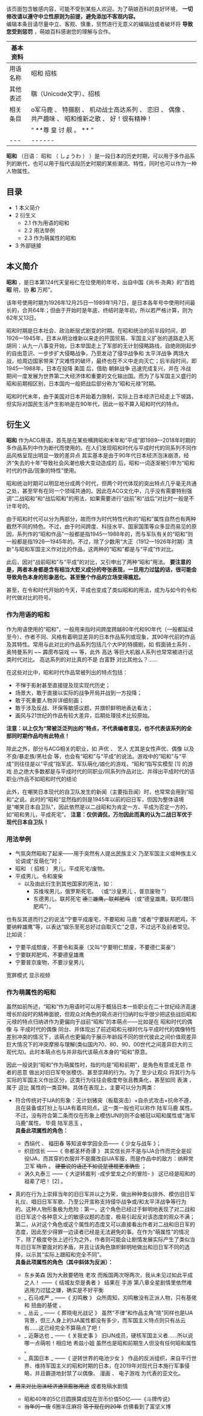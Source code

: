 该页面包含敏感内容，可能不受到某些人欢迎。为了萌娘百科的良好环境， **一切修改请以遵守中立性原则为前提，避免添加不客观内容。**  
编辑本条目请尽量中立、客观、慎重，贸然进行无意义的编辑战或者破坏将  **导致您受到惩罚** ，萌娘百科感谢您的理解与合作。

|  **基本资料**  ||
|---|---|
|用语名称  |  昭和  招核   |
|其他表述  |  ㍼（Unicode文字）、招核   |
|相关条目  |  o军马鹿  、  特摄剧  、  机动战士高达系列  、  恋旧  、  偶像  、  共产趣味  、  昭和维新之歌  、  好！很有精神！   |
||  “    **尊 皇 讨 舰  。 **   ”|
|---|------|
  
**昭和** （日语：  昭和  （  しょうわ  ）
）是一段日本的历史时期，可以用于多作品系列的断代，也可以用于指代该段历史时期的某些潮流、特性，同时也可以作为一种人物属性。

##  目录

  * 1  本义简介 
  * 2  衍生义 
    * 2.1  作为用语的昭和 
    * 2.2  用法举例 
    * 2.3  作为萌属性的昭和 
  * 3  外部链接 

##  本义简介

**昭和** ，是日本第124代天皇裕仁在位使用的年号，出自中国《尚书·尧典》的“百姓 **昭** 明，协 **和** 万邦”。

该年号使用时期为1926年12月25日—1989年1月7日，是日本各年号中使用时间最长的，合共64年；但由于开始时是年底、终结时是年初，所以若严格计算，则为62年又13日。

昭和时期是日本社会、政治断层式剧变的时期。在昭和统治的前半段时间，即1926—1945年，日本从明治维新以来走的开国贸易、军国主义扩张的道路走入死胡同：从九一八事变开始，日本举国走上了军部的无计划侵略路线，自绝刚刚起步的自由意识、一步步扩大侵略战争，乃至发动了侵华战争和
太平洋战争  两场大战，给周边国家带来了灾难性的破坏，最终也在不义中走向灭亡；后半段时间，即1945—1988年，日本在投降  美国  后，借助  朝鲜战争
迅速完成复兴，并在  冷战
期间一度发展为世界第二大经济体和重要的文化输出国。而为了与军国主义盛行的昭和前期相区别，日本国内一般把战后部分称为“昭和元禄”时期。

昭和时代末年，由于美国对日本开始着力限制，实际上日本经济已经走上下坡路，但实际对国民生活产生影响是在90年代，因此一般不算入昭和时代的特点。

##  衍生义

**昭和**
作为ACG用语，首先是在某些横跨昭和末年和“平成”即1989—2018年时期的多作品系列中作为断代而使用的。在人们发现昭和时代与平成时代的同系列不同作品风格呈现出明显一致的差异点
其实基本是由于90年代日本经济泡沫崩溃，经济“失去的十年”导致社会风潮也极大变动造成的  后，昭和一词逐渐被引申为“昭和时代的作品/现象的特性”使用。

昭和统治时期可以明显地分成两个时代，但两个时代体现的突出特点几乎毫无共通之处，甚至罕有在同一个领域共通的。因此在ACG文化中，几乎没有需要特别强调“二战昭和”和“战后昭和”的用法，如果需要进行“战前”和“战后”对比时一般是不计年号的。

由于昭和时代可以分为两部分，故而作为时代特性代称的“昭和”属性自然也有两种截然不同的特色。不过，由于时间跨度、科技水平、国家国策等众多显而易见的原因，系列作的“昭和作品”一般都是指1945—1988年的，而与军队有关的“昭和”则一般都是指1926—1945年的。不过，除了少数用“大正（1912—1926年时期）清新”与昭和军国主义作对比的作品，这两种的“昭和”都是与“平成”作对比。

此后，因对“战前昭和”与“平成”的对比，又引申出了两种“昭和”用法。
**要注意的是，两者本身都是含有相当大贬义成分的夸张表现，一旦用力过猛的话，很可能会导致角色本身的形象恶化、甚至整个作品的立场变得尴尬。**

甚至，在令和时代开始的今天，平成也变成了类似昭和的用法，成为与如今的令和时代做对比的符号。

###  作为用语的昭和

作为用语使用的“昭和”，一般用来指时间跨度跨越80年代和90年代（一般都延续至今）、作者不同、风格有着明显差异的日本作品系列或现象，其90年代前的作品及其特性。常用与此对比的作品系列包括几个大IP的特摄剧，如
假面骑士系列  、  奥特曼系列  ~~ 霹雳布袋戏  ~~ 等，此外  高达  等巨大机器人系列也常常被进行这类时代对比。  高达系列的对比真的不是
白富野  对比其他么？……

在这些对比中，昭和时代作品常被列出的特点包括：

  * 不惮于影射甚至直接提及现实现代历史； 
  * 场景大，敢于直接以实际的战争开局并战到一方投降； 
  * 敢于死重要人物并详细刻画； 
  * 敢于涉及反战、环保等敏感议题，并旗帜鲜明地表达看法； 
  * 画风与21世纪的作品有较大差异，后期处理技术比较原始。 

**注意：以上仅为“常被泛泛列出的”特点，不代表编者意见，也不代表该系列的全部同时期作品均有此特点！**

除此之外，部分与ACG相关的职业，如  声优  、  艺人  尤其是女性声优、偶像  以及不良/暴走族/黑社会
等，也会有“昭和”与“平成”的说法。游戏中的“昭和”与“平成”则往往是以“平成”指军武、军队萌化/娘化的游戏，“昭和”指写实模型  [1]  的游戏
总之绝大多数都是与平成时代的同职业/同系列作品对比、并得出平成时代的该职业/作品不如昭和时代的结论

此外，在嘲笑日本现代的自卫队发生的新闻（主要指丑闻）时，也常常会用到“昭和”之说。此时的“昭和”显然指的则是1945年以前的旧日军，但因为整体语境是“嘲笑日本自卫队”，因此依然是以二战昭和为肯定一方、平成为否定一方的，如“昭和男儿，平成死宅”。
**注意：仅供调侃，万勿因此而真的认为二战日军优于现代日本自卫队！**

###  用法举例

  * 气氛突然昭和了起来——用于突然有人提出民族主义  乃至军国主义或种族主义  论调或“反萌化”时； 
  * 昭和  （  招核  ）  男儿，平成死宅/废物。 
  * 平成男儿，令和废柴 
    * 以及由此衍生到其他国家的用法，如： 
      * 苏维埃男儿，俄罗斯死宅。 （或“沙皇男儿  ，普京废物  ”） 
      * 东德男儿，联邦死宅 ~~德三雄鹰，联邦肥鸡~~ （或“德皇雄鹰，联邦/魏玛肥鸡”）。 

也有反其道而行之的说法“宁要平成废宅，不要昭和  马鹿
”或者“宁要联邦肥鸡，不要纳粹雄鹰”等，以表达“娱乐至死总好过自取灭亡”之意，不过远不及前者常见。比如说：

  * 宁要平成颓废，不要令和英豪（又叫“宁要明仁颓废，不要德仁英豪”） 
  * 宁要联邦肥鸡，不要德皇雄鹰 
  * 宁要普京废物，不要沙皇男儿 

宽屏模式  显示视频

###  作为萌属性的昭和

虽然如前所述，“昭和”作为用语时可以用于概括日本一些职业在二十世纪经济高速增长阶段时的精神面貌，但观众对角色的萌点进行归纳时似乎很少把这些战后昭和元禄的特点归纳进作为更偏向于战前“昭和”的本萌点——比如是在
昭和时代的偶像  与  平成时代的偶像
同台、并体现出了前述昭和元禄时代与平成时代的偶像特性差别冲突的情况下，该萌点也更偏向于展示年龄段不同的世代彼此之间价值观差异巨大情况下的冲突摩擦与理解(类似国内70、80、90、00世代之间差异巨大的三观代沟)。此时本萌点也与并非指代该萌点本身的“昭和”原意。

因此一般说到“昭和”作为萌属性时，指的均是“昭和前期”，是角色有意或无意  作者的恶意  做出对旧日军夸张模仿、甚至崇拜的行为。为了  至少让观众
将其行为与实际的军国主义作出区分，这类行为往往会极度夸张且教条化，甚至如同  表演  ，属于  逗比  属性的一类亚种。具体在表现上，主要可以分为两类：

  * 符合传统对于IJA的形象：无计划猪突（板载突击）+自杀式攻击+抗命不遵，且在装备或打扮上与IJA有着共同点。这一类一般也可以称作  陆军马鹿  属性。不过，没有符合第二条而仅在形象上模仿IJN的则不会被冠以昭和属性或“海军马鹿”属性。  毕竟  陆军恶玉  。    
**具备此项属性的角色：**

    * 西绢代  、  福田春  等知波单学园全员——《  少女与战车  》； 
    * 织田信长  ——《  帝都圣杯奇谭  》  其实信长并不是与IJA合作而完全是奴役IJA，而其穿的衣服并不是魔改自IJA军服，而是作品中的敌方：纳粹党卫军 ~~嗨爪~~ 。 ~~硬要说的话还不如说是德棍更准确些~~ ； 
    * 涡久丸泰三  ——《  大逆转裁判 -成步堂龙之介的冒险-  》  这已经是昭和的祖辈了吧！  [2]  。 
  * 真的在行为上崇拜当年的旧日军并以之为荣，做出种种类似排外、模仿旧日军礼仪、唱旧日军军歌、乃至公开宣称支持侵华战争或/和太平洋战争等行为的。这种人物形象极为危险：第一，这个角色已经过于鲜明地表现了对二战和旧日军这个各种意义上的敏感议题的态度，极易引起反对该态度的观众不满；第二，从对这个角色或这个属性的态度又可以直接看出作者对二战和旧日军的态度，因此至少得罪一边读者已经是无法避免的事。在作为“萌属性”的情况下，除了极度夸张上述行为之外，作者则可能会让剧情发展实际产生了类似当年旧日军所要面对的矛盾，并且让该角色旗帜鲜明地做出和旧日军不同的选择，以示其“实际上跟昭和完全不同”。   
**具备此项属性的角色（其中斜体为反派）：**

    * 东乡美森  因为大赦要牺牲  老攻  而叛国两次呀两次，我从未见过如此平成之人！  ——《  结城友奈是勇者  》  结果在  手游  第八章全星剧情里依然难逃用力过猛之嫌，确实是不好平衡 
    * _ 石马戒严  _ ——《  刃鸣散  》  众所周知，刃鸣散没有正派人物，只有基佬和  扭曲的基佬  。 
    * _ 丛云  _ ——《  葬晓电光战记  》  虽然“不律”和作品主角“晓”同样也是IJA背景，但三人身上的IJA属性都没有多少，而军国主义特点则只有丛云有……这已经完全不算萌点了吧！ 
    * _ 近藤达也  _ ——《  关我史事  》  旧IJN成员，硬核军国主义者……所以说哪一点萌啦！相应地  希兹小姐  虽然也是昭和前期生人但没有任何昭和属性  。 
    * _ 真国日本  _ ——《  逆转世界的电池少女  》  作品的反派组织，来自平行世界、维持军国主义的昭和时期的日本，在2019年对现代日本施行军事侵略，并且霸道地封禁了以偶像、  漫画  、  电子游戏  为代表的亚文化。 

  * ~~用来对比泡沫经济通货膨胀用途~~ 或者拖稿水剧情 
    * 昭和40年的5亿日圆换算成现在货币价值50亿——《斗牌传说》 
    * ~~当年的一夜~~ 6圈半庄麻将  ~~等于现在的20年~~ 仿佛看到了富坚义博 